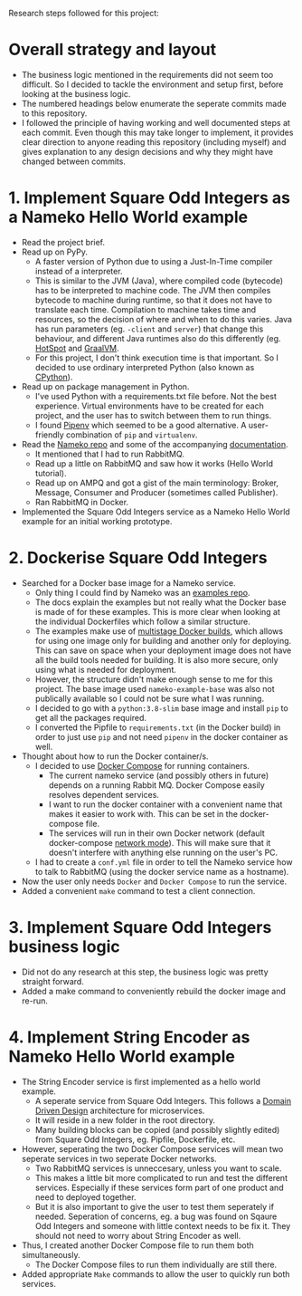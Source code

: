 Research steps followed for this project:

# Overall strategy and layout
- The business logic mentioned in the requirements did not seem too difficult. So I decided to tackle the environment and setup first, before looking at the business logic.
- The numbered headings below enumerate the seperate commits made to this repository.
- I followed the principle of having working and well documented steps at each commit. Even though this may take longer to implement, it provides clear direction to anyone reading this repository (including myself) and gives explanation to any design decisions and why they might have changed between commits. 

# 1. Implement Square Odd Integers as a Nameko Hello World example

- Read the project brief.
- Read up on PyPy.
  - A faster version of Python due to using a Just-In-Time compiler instead of a interpreter.
  - This is similar to the JVM (Java), where compiled code (bytecode) has to be interpreted to machine code. The JVM then compiles bytecode to machine during runtime, so that it does not have to translate each time. Compilation to machine takes time and resources, so the decision of where and when to do this varies. Java has run parameters (eg. `-client` and `server`) that change this behaviour, and different Java runtimes also do this differently (eg. [HotSpot](https://en.wikipedia.org/wiki/HotSpot) and [GraalVM](https://en.wikipedia.org/wiki/GraalVM).  
  - For this project, I don't think execution time is that important. So I decided to use ordinary interpreted Python (also known as [CPython](https://en.wikipedia.org/wiki/CPython)).
- Read up on package management in Python.
  - I've used Python with a requirements.txt file before. Not the best experience. Virtual environments have to be created for each project, and the user has to switch between them to run things.
  - I found [Pipenv](https://pypi.org/project/pipenv/) which seemed to be a good alternative. A user-friendly combination of `pip` and `virtualenv`.  
- Read the [Nameko repo](https://github.com/nameko/nameko) and some of the accompanying [documentation](https://nameko.readthedocs.io/en/stable/what_is_nameko.html#when-should-i-use-nameko).  
  - It mentioned that I had to run RabbitMQ.
  - Read up a little on RabbitMQ and saw how it works (Hello World tutorial).
  - Read up on AMPQ and got a gist of the main terminology: Broker, Message, Consumer and Producer (sometimes called Publisher).
  - Ran RabbitMQ in Docker.
- Implemented the Square Odd Integers service as a Nameko Hello World example for an initial working prototype.

# 2. Dockerise Square Odd Integers

- Searched for a Docker base image for a Nameko service.
  - Only thing I could find by Nameko was an [examples repo](https://github.com/nameko/nameko-examples).
  - The docs explain the examples but not really what the Docker base is made of for these examples. This is more clear when looking at the individual Dockerfiles which follow a similar structure.
  - The examples make use of [multistage Docker builds](https://docs.docker.com/develop/develop-images/multistage-build/), which allows for using one image only for building and another only for deploying. This can save on space when your deployment image does not have all the build tools needed for building. It is also more secure, only using what is needed for deployment.
  - However, the structure didn't make enough sense to me for this project. The base image used `nameko-example-base` was also not publically available so I could not be sure what I was running.
  - I decided to go with a `python:3.8-slim` base image and install `pip` to get all the packages required.
  - I converted the Pipfile to `requirements.txt` (in the Docker build) in order to just use `pip` and not need `pipenv` in the docker container as well.
- Thought about how to run the Docker container/s.
  - I decided to use [Docker Compose](https://docs.docker.com/compose/install/) for running containers.
    - The current nameko service (and possibly others in future) depends on a running Rabbit MQ. Docker Compose easily resolves dependent services.
    - I want to run the docker container with a convenient name that makes it easier to work with. This can be set in the docker-compose file.
    - The services will run in their own Docker network (default docker-compose [network mode](https://docs.docker.com/compose/networking/#configure-the-default-network)). This will make sure that it doesn't interfere with anything else running on the user's PC.
  - I had to create a `conf.yml` file in order to tell the Nameko service how to talk to RabbitMQ (using the docker service name as a hostname).
- Now the user only needs `Docker` and `Docker Compose` to run the service. 
- Added a convenient `make` command to test a client connection.

# 3. Implement Square Odd Integers business logic

- Did not do any research at this step, the business logic was pretty straight forward.
- Added a make command to conveniently rebuild the docker image and re-run.

# 4. Implement String Encoder as Nameko Hello World example

- The String Encoder service is first implemented as a hello world example.
  - A seperate service from Square Odd Integers. This follows a [Domain Driven Design](https://en.wikipedia.org/wiki/Domain-driven_design) architecture for microservices.
  - It will reside in a new folder in the root directory.
  - Many building blocks can be copied (and possibly slightly edited) from Square Odd Integers, eg. Pipfile, Dockerfile, etc.
- However, seperating the two Docker Compose services will mean two seperate services in two seperate Docker networks.
  - Two RabbitMQ services is unneccesary, unless you want to scale.
  - This makes a little bit more complicated to run and test the different services. Especially if these services form part of one product and need to deployed together.
  - But it is also important to give the user to test them seperately if needed. Seperation of concerns, eg. a bug was found on Sqaure Odd Integers and someone with little context needs to be fix it. They should not need to worry about String Encoder as well.
- Thus, I created another Docker Compose file to run them both simultaneously.
  - The Docker Compose files to run them individually are still there.
- Added appropriate `Make` commands to allow the user to quickly run both services.